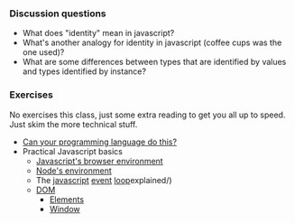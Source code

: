 ### Discussion questions

- What does "identity" mean in javascript?
- What's another analogy for identity in javascript (coffee cups was the one used)?
- What are some differences between types that are identified by values and types identified by instance?


### Exercises

No exercises this class, just some extra reading to get you all up to speed. Just skim the more technical stuff.

- [Can your programming language do this?](http://www.joelonsoftware.com/items/2006/08/01.html)
- Practical Javascript basics
    - [Javascript's browser environment](http://javascript.info/tutorial/browser-environment)
    - [Node's environment](http://nodejs.org/api/globals.html)
    - The [javascript](http://blog.carbonfive.com/2013/10/27/the-javascript-event-loop-explained/) [event](http://strongloop.com/strongblog/node-js-event-loop/) [loop](https://developer.mozilla.org/en-US/docs/Web/JavaScript/Guide/EventLoophttp://blog.carbonfive.com/2013/10/27/the-javascript-event-loop-explained/)explained/)
    - [DOM](https://developer.mozilla.org/en-US/docs/Web/API/Document_Object_Model)
        - [Elements](https://developer.mozilla.org/en-US/docs/Web/API/Element)
        - [Window](https://developer.mozilla.org/en-US/docs/Web/API/Window)